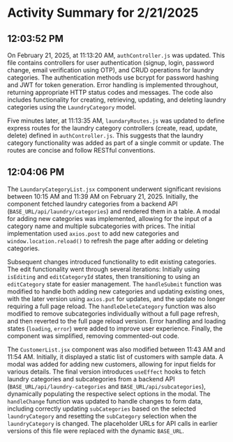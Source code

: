 # Activity Summary for 2/21/2025

## 12:03:52 PM
On February 21, 2025, at 11:13:20 AM,  `authController.js` was updated. This file contains controllers for user authentication (signup, login, password change, email verification using OTP), and CRUD operations for laundry categories.  The authentication methods use bcrypt for password hashing and JWT for token generation.  Error handling is implemented throughout, returning appropriate HTTP status codes and messages.  The code also includes functionality for creating, retrieving, updating, and deleting laundry categories using the `LaundryCategory` model.


Five minutes later, at 11:13:35 AM, `laundaryRoutes.js` was updated to define express routes for the laundry category controllers (create, read, update, delete) defined in `authController.js`.  This suggests that the laundry category functionality was added as part of a single commit or update.  The routes are concise and follow RESTful conventions.


## 12:04:06 PM
The `LaundaryCategoryList.jsx` component underwent significant revisions between 10:15 AM and 11:39 AM on February 21, 2025.  Initially, the component fetched laundry categories from a backend API (`BASE_URL/api/laundry/categories`) and rendered them in a table.  A modal for adding new categories was implemented, allowing for the input of a category name and multiple subcategories with prices.  The initial implementation used `axios.post` to add new categories and `window.location.reload()` to refresh the page after adding or deleting categories.  

Subsequent changes introduced functionality to edit existing categories.  The edit functionality went through several iterations:  Initially using `isEditing` and `editCategoryId` states, then transitioning to using an `editCategory` state for easier management. The `handleSubmit` function was modified to handle both adding new categories and updating existing ones, with the later version using `axios.put` for updates, and the update no longer requiring a full page reload.  The `handleDeleteCategory` function was also modified to remove subcategories individually without a full page refresh, and then reverted to the full page reload version.  Error handling and loading states (`loading`, `error`) were added to improve user experience.  Finally, the component was simplified, removing commented-out code.

The `CustomerList.jsx` component was also modified between 11:43 AM and 11:54 AM.  Initially, it displayed a static list of customers with sample data.  A modal was added for adding new customers, allowing for input fields for various details.  The final version introduces  `useEffect` hooks to fetch laundry categories and subcategories from a backend API (`BASE_URL/api/laundry-categories` and `BASE_URL/api/subcategories`), dynamically populating the respective select options in the modal. The `handleChange` function was updated to handle changes to form data, including correctly updating `subCategories` based on the selected `laundryCategory` and resetting the `subCategory` selection when the `laundryCategory` is changed.  The placeholder URLs for API calls in earlier versions of this file were replaced with the dynamic `BASE_URL`.

